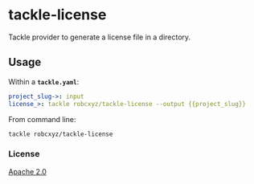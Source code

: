 # tackle-license

Tackle provider to generate a license file in a directory. 

## Usage 

Within a **`tackle.yaml`**:
```yaml
project_slug->: input 
license_>: tackle robcxyz/tackle-license --output {{project_slug}}
```

From command line:
```shell
tackle robcxyz/tackle-license
```

### License

[Apache 2.0](LICENSE)